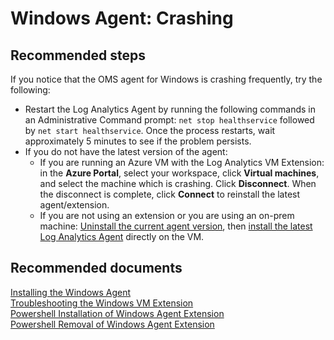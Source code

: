 
<properties
    pageTitle="Windows Agent: Crashing"
    description="Windows agent is crashing"
    service="microsoft.operationalinsights"
    resource="operationalinsightsaccounts"
    authors="abuckner"
    displayorder=""
    selfHelpType="generic"
    supportTopicIds="32612488"
    resourceTags=""
    productPesIds="15725"
    cloudEnvironments="public, Blackforest, Fairfax"
/>

# Windows Agent: Crashing

## **Recommended steps**
If you notice that the OMS agent for Windows is crashing frequently, try the following:

* Restart the Log Analytics Agent by running the following commands in an Administrative Command prompt: `net stop healthservice` followed by `net start healthservice`. Once the process restarts, wait approximately 5 minutes to see if the problem persists. 
* If you do not have the latest version of the agent:
	* If you are running an Azure VM with the Log Analytics VM Extension: in the **Azure Portal**, select your workspace, click **Virtual machines**, and select the machine which is crashing. Click **Disconnect**. When the disconnect is complete, click **Connect** to reinstall the latest agent/extension. 
	* If you are not using an extension or you are using an on-prem machine: [Uninstall the current agent version](https://docs.microsoft.com/en-us/azure/azure-monitor/platform/agent-manage#uninstall-agent), then [install the latest Log Analytics Agent](https://docs.microsoft.com/en-us/azure/azure-monitor/platform/agent-windows#install-the-agent-using-setup-wizard) directly on the VM.

## **Recommended documents**

[Installing the Windows Agent](https://docs.microsoft.com/en-us/azure/azure-monitor/platform/agent-windows) <br>
[Troubleshooting the Windows VM Extension](https://docs.microsoft.com/en-us/azure/azure-monitor/platform/vmext-troubleshoot#troubleshooting-azure-windows-vm-extension) <br>
[Powershell Installation of Windows Agent Extension](https://docs.microsoft.com/en-us/azure/virtual-machines/extensions/oms-windows#powershell-deployment) <br>
[Powershell Removal of Windows Agent Extension](https://docs.microsoft.com/en-us/powershell/module/azurerm.compute/remove-azurermvmextension?view=azurermps-6.13.0)